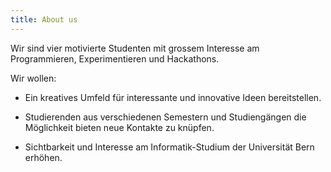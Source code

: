 ```yaml
---
title: About us
---
```


Wir sind vier motivierte Studenten mit grossem Interesse am Programmieren, Experimentieren und Hackathons.

Wir wollen:

- Ein kreatives Umfeld für interessante und innovative Ideen bereitstellen.

- Studierenden aus verschiedenen Semestern und Studiengängen die Möglichkeit bieten neue Kontakte zu knüpfen.

- Sichtbarkeit und Interesse am Informatik-Studium der Universität Bern erhöhen.
